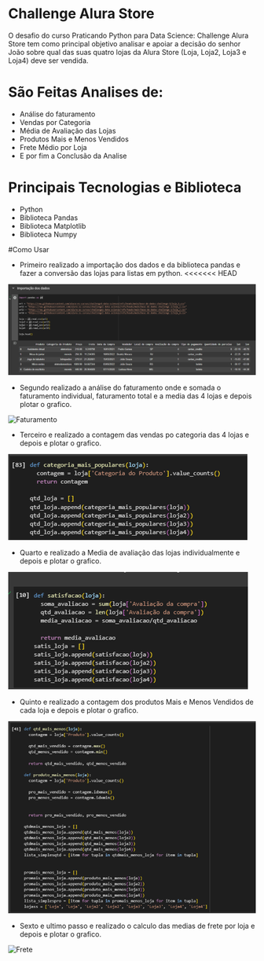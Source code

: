 # Challenge Alura Store

O desafio do curso Praticando Python para Data Science: Challenge Alura Store tem como principal objetivo analisar e apoiar a decisão do senhor João sobre qual das suas quatro lojas da Alura Store (Loja, Loja2, Loja3 e Loja4) deve ser vendida.


# São Feitas Analises de:

- Análise do faturamento
- Vendas por Categoria
- Média de Avaliação das Lojas
- Produtos Mais e Menos Vendidos
- Frete Médio por Loja
- E por fim a Conclusão da Analise

# Principais Tecnologias e Biblioteca
- Python
- Biblioteca Pandas
- Biblioteca Matplotlib
- Biblioteca Numpy

#Como Usar
- Primeiro realizado a importação dos dados e da biblioteca pandas e fazer a conversão das lojas para listas em python.
<<<<<<< HEAD
<img src='img_readme/Importação dos dados.png' alt='Dados'>

- Segundo realizado a análise do faturamento onde e somada o faturamento individual, faturamento total e a media das 4 lojas e depois plotar o grafico.
<img src='img_readme/Análise do faturamento_readme.png' alt='Faturamento'>

- Terceiro e realizado a contagem das vendas po categoria das 4 lojas e depois e plotar o grafico.
<img src='img_readme/Vendas por Categoria_readme.png' alt='Vendas'>

- Quarto e realizado a Media de avaliação das lojas individualmente e depois e plotar o grafico.
<img src='img_readme/Média de Avaliação das Lojas_readme.png' alt='Avaliação'>

- Quinto e realizado a contagem dos produtos Mais e Menos Vendidos de cada loja e depois e plotar o grafico.
<img src='img_readme/Produtos Mais e Menos Vendidos_readme.png' alt='Mais_Menos'>

- Sexto e ultimo passo e realizado o calculo das medias de frete por loja e depois e plotar o grafico.
<img src='img_readme/Frete Médio por Loja_readme.png' alt='Frete'>
